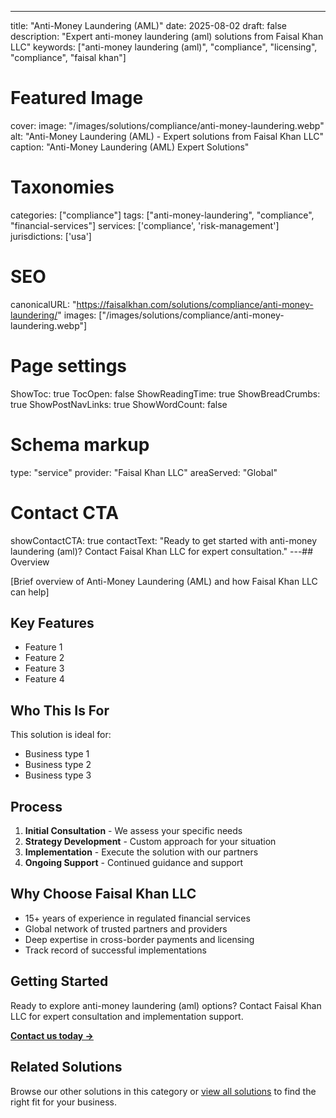 ---
title: "Anti-Money Laundering (AML)"
date: 2025-08-02
draft: false
description: "Expert anti-money laundering (aml) solutions from Faisal Khan LLC"
keywords: ["anti-money laundering (aml)", "compliance", "licensing", "compliance", "faisal khan"]

# Featured Image
cover:
    image: "/images/solutions/compliance/anti-money-laundering.webp"
    alt: "Anti-Money Laundering (AML) - Expert solutions from Faisal Khan LLC"
    caption: "Anti-Money Laundering (AML) Expert Solutions"

# Taxonomies
categories: ["compliance"]
tags: ["anti-money-laundering", "compliance", "financial-services"]
services: ['compliance', 'risk-management']
jurisdictions: ['usa']

# SEO
canonicalURL: "https://faisalkhan.com/solutions/compliance/anti-money-laundering/"
images: ["/images/solutions/compliance/anti-money-laundering.webp"]

# Page settings
ShowToc: true
TocOpen: false
ShowReadingTime: true
ShowBreadCrumbs: true
ShowPostNavLinks: true
ShowWordCount: false

# Schema markup
type: "service"
provider: "Faisal Khan LLC"
areaServed: "Global"

# Contact CTA
showContactCTA: true
contactText: "Ready to get started with anti-money laundering (aml)? Contact Faisal Khan LLC for expert consultation."
---## Overview

[Brief overview of Anti-Money Laundering (AML) and how Faisal Khan LLC can help]

## Key Features

- Feature 1
- Feature 2  
- Feature 3
- Feature 4

## Who This Is For

This solution is ideal for:

- Business type 1
- Business type 2
- Business type 3

## Process

1. **Initial Consultation** - We assess your specific needs
2. **Strategy Development** - Custom approach for your situation  
3. **Implementation** - Execute the solution with our partners
4. **Ongoing Support** - Continued guidance and support

## Why Choose Faisal Khan LLC

- 15+ years of experience in regulated financial services
- Global network of trusted partners and providers
- Deep expertise in cross-border payments and licensing
- Track record of successful implementations

## Getting Started

Ready to explore anti-money laundering (aml) options? Contact Faisal Khan LLC for expert consultation and implementation support.

**[Contact us today →](mailto:contact@faisalkhan.com)**

## Related Solutions

Browse our other solutions in this category or [view all solutions](/solutions/) to find the right fit for your business.
